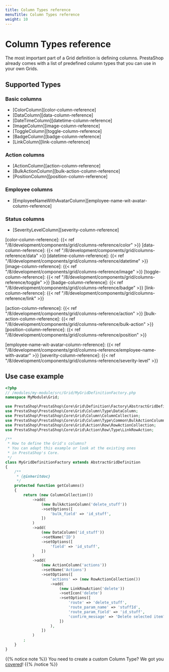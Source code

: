 ```yaml
---
title: Column Types reference
menuTitle: Column Types reference
weight: 10
---
```


# Column Types reference

The most important part of a Grid definition is defining columns. PrestaShop already comes with a list of predefined column types that you can use in your own Grids.

## Supported Types

### Basic columns

* [ColorColumn][color-column-reference]
* [DataColumn][data-column-reference]
* [DateTimeColumn][datetime-column-reference]
* [ImageColumn][image-column-reference]
* [ToggleColumn][toggle-column-reference]
* [BadgeColumn][badge-column-reference]
* [LinkColumn][link-column-reference]

### Action columns

* [ActionColumn][action-column-reference]
* [BulkActionColumn][bulk-action-column-reference]
* [PositionColumn][position-column-reference]

### Employee columns

* [EmployeeNameWithAvatarColumn][employee-name-wit-avatar-column-reference]

### Status columns

* [SeverityLevelColumn][severity-column-reference]

[color-column-reference]: {{< ref "/8/development/components/grid/columns-reference/color" >}}
[data-column-reference]: {{< ref "/8/development/components/grid/columns-reference/data" >}}
[datetime-column-reference]: {{< ref "/8/development/components/grid/columns-reference/datetime" >}}
[image-column-reference]: {{< ref "/8/development/components/grid/columns-reference/image" >}}
[toggle-column-reference]: {{< ref "/8/development/components/grid/columns-reference/toggle" >}}
[badge-column-reference]: {{< ref "/8/development/components/grid/columns-reference/badge" >}}
[link-column-reference]: {{< ref "/8/development/components/grid/columns-reference/link" >}}

[action-column-reference]: {{< ref "/8/development/components/grid/columns-reference/action" >}}
[bulk-action-column-reference]: {{< ref "/8/development/components/grid/columns-reference/bulk-action" >}}
[position-column-reference]: {{< ref "/8/development/components/grid/columns-reference/position" >}}

[employee-name-wit-avatar-column-reference]: {{< ref "/8/development/components/grid/columns-reference/employee-name-with-avatar" >}}
[severity-column-reference]: {{< ref "/8/development/components/grid/columns-reference/severity-level" >}}

## Use case example

```php
<?php
// /modules/my-module/src/Grid/MyGridDefinitionFactory.php
namespace MyModule\Grid;

use PrestaShop\PrestaShop\Core\Grid\Definition\Factory\AbstractGridDefinitionFactory;
use PrestaShop\PrestaShop\Core\Grid\Column\Type\DataColumn;
use PrestaShop\PrestaShop\Core\Grid\Column\ColumnCollection;
use PrestaShop\PrestaShop\Core\Grid\Column\Type\Common\BulkActionColumn;
use PrestaShop\PrestaShop\Core\Grid\Action\Row\RowActionCollection;
use PrestaShop\PrestaShop\Core\Grid\Action\Row\Type\LinkRowAction;

/**
 * How to define the Grid's columns?
 * You can adapt this example or look at the existing ones
 * in PrestaShop's Core.
 */
class MyGridDefinitionFactory extends AbstractGridDefinition
{
    /**
     * {@inheritdoc}
     */
    protected function getColumns()
    {
        return (new ColumnCollection())
            ->add(
                (new BulkActionColumn('delete_stuff'))
                ->setOptions([
                    'bulk_field' => 'id_stuff',
                ])
            )
            ->add(
                (new DataColumn('id_stuff'))
                ->setName('ID')
                ->setOptions([
                    'field' => 'id_stuff',
                ])
            )
            ->add(
                (new ActionColumn('actions'))
                ->setName('Actions')
                ->setOptions([
                    'actions' => (new RowActionCollection())
                    ->add(
                        (new LinkRowAction('delete'))
                        ->setIcon('delete')
                        ->setOptions([
                            'route' => 'delete_stuff',
                            'route_param_name' => 'stuffId',
                            'route_param_field' => 'id_stuff',
                            'confirm_message' => 'Delete selected item?',
                        ])
                    ),
                ])
            )
        ;
    }
}
```

{{% notice note %}}
You need to create a custom Column Type? We got you [covered](../tutorials/create-custom-column-type)!
{{% /notice %}}
